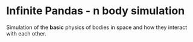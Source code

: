 # Infinite Pandas - n body simulation
Simulation of the **basic** physics of bodies in space and how they interact with each other.
